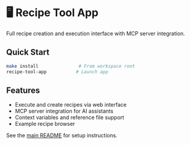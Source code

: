 # 🖥️ Recipe Tool App

Full recipe creation and execution interface with MCP server integration.

## Quick Start

```bash
make install               # From workspace root
recipe-tool-app           # Launch app
```

## Features

- Execute and create recipes via web interface
- MCP server integration for AI assistants
- Context variables and reference file support
- Example recipe browser

See the [main README](../../README.md) for setup instructions.
